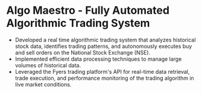 # Algo Maestro - Fully Automated Algorithmic Trading System

- Developed a real time algorithmic trading system that analyzes historical stock data, identifies trading patterns, and autonomously executes buy and sell orders on the National Stock Exchange (NSE).
- Implemented efficient data processing techniques to manage large volumes of historical data.
- Leveraged the Fyers trading platform's API for real-time data retrieval, trade execution, and performance monitoring of the trading algorithm in live market conditions.

